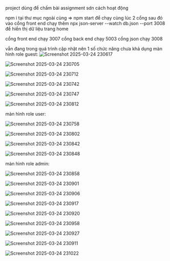 project dùng để chấm bài assignment sdn
cách hoạt động

npm i tại thư mục ngoài cùng => npm start để chạy cùng lúc 2 cổng
sau đó vào cổng front end chạy thêm npx json-server --watch db.json --port 3008 để hiển thị dữ liệu trang home

cổng front end chạy 3007
cổng back end chạy 5003
cổng json chạy 3008

vẫn đang trong quá trình cập nhật nên 1 số chức năng chưa khả dụng
màn hình role guest:
![Screenshot 2025-03-24 230617](https://github.com/user-attachments/assets/8b2d70b8-03b7-4f23-be23-ef192e3b98ce)

![Screenshot 2025-03-24 230705](https://github.com/user-attachments/assets/240c206a-33a5-40e2-ba8c-3df1bfb15d17)

![Screenshot 2025-03-24 230712](https://github.com/user-attachments/assets/d46909dc-ea6d-417d-ba49-56cb8ebd7cac)

![Screenshot 2025-03-24 230742](https://github.com/user-attachments/assets/68a62c07-0ef7-41bc-88e1-352addfff34f)

![Screenshot 2025-03-24 230747](https://github.com/user-attachments/assets/8e78e990-9006-40cc-b5e7-1d70d72c3500)

![Screenshot 2025-03-24 230812](https://github.com/user-attachments/assets/5a32faea-a231-414c-96b3-dc25b5abc32f)

màn hình role user:

![Screenshot 2025-03-24 230758](https://github.com/user-attachments/assets/da4bed37-4e30-429a-8e42-9329dcafb7c4)

![Screenshot 2025-03-24 230802](https://github.com/user-attachments/assets/8bb7ac7f-7f1d-4eef-9b1e-51d8bce7f3d9)

![Screenshot 2025-03-24 230842](https://github.com/user-attachments/assets/e067c283-91b4-4e63-993f-3867a081cb2c)

![Screenshot 2025-03-24 230848](https://github.com/user-attachments/assets/8acc6c74-dd92-4991-8cce-269b74f86e6d)

màn hình role admin:

![Screenshot 2025-03-24 230858](https://github.com/user-attachments/assets/5ca3ea93-c87e-41a4-b12b-a93d382ad0eb)

![Screenshot 2025-03-24 230901](https://github.com/user-attachments/assets/6f8a3bf6-2600-439b-b8be-be2541e35897)

![Screenshot 2025-03-24 230906](https://github.com/user-attachments/assets/8ed469aa-a4d3-4c61-bb38-60936d0edc0d)

![Screenshot 2025-03-24 230917](https://github.com/user-attachments/assets/674410dd-5788-4195-b683-0c06e6f5a51e)

![Screenshot 2025-03-24 230920](https://github.com/user-attachments/assets/61630689-4b87-427e-8547-582bf7988468)

![Screenshot 2025-03-24 230958](https://github.com/user-attachments/assets/45d7daf3-4026-49f0-96ed-77143efe06e6)

![Screenshot 2025-03-24 230927](https://github.com/user-attachments/assets/b22cc079-f8ee-4f40-884e-214755c1d219)

![Screenshot 2025-03-24 230911](https://github.com/user-attachments/assets/691ecc29-f704-431e-8efa-42a418f949e6)

![Screenshot 2025-03-24 231022](https://github.com/user-attachments/assets/f1b22518-1ce1-4839-92f1-567f6ffc5549)
